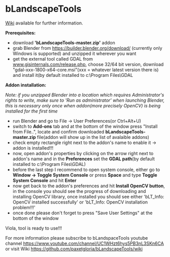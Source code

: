 bLandscapeTools
==========

[Wiki](https://github.com/paxetgloria/bLandscapeTools/wiki) available for further information.

**Prerequisites:**
- download **'bLandscapeTools-master.zip'** addon
- grab Blender from https://builder.blender.org/download/ (currently only Windows is supported) and unzipped it wherever you want
- get the external tool called GDAL from www.gisinternals.com/release.php, choose 32/64 bit version, download "gdal-xxx-1800-x64-core.msi"(xxx = whatever latest version there is) and install it(by default installed to c:\Program Files\GDAL


**Addon installation:**

*Note: if you unzipped Blender into a location which requires Administrator's rights to write, make sure to 'Run as administrator' when launching Blender, this is necessary only once when addon(more precisely OpenCV) is being installed for the first time*
- run Blender and go to File -> User Preferences(or Ctrl+Alt+U)
- switch to **Add-ons** tab and at the bottom of the window press "Install from File..", locate and confirm downloaded **bLandscapeTools-master.zip** file(addon will show up in the list of avalaible addons)
- check empty rectangle right next to the addon's name to enable it -> addon is installed!!!
- now, open addon's properties by clicking on the arrow right next to addon's name and in the **Preferences** set the **GDAL path**(by default installed to c:\Program Files\GDAL)
- before the last step I recommend to open system console, either go to **Window -> Toggle System Console** or  press **Space** and type **Toggle System Console** and hit **Enter**
- now get back to the addon's preferences and hit **Install OpenCV button**, in the console you should see the progress of downloading and installing OpenCV library, once installed you should see either 'bLT_Info: OpenCV installed successfully' or 'bLT_Info: OpenCV installation problem!!!'
- once done please don't forget to press "Save User Settings" at the bottom of the window 

Viola, tool is ready to use!!!

For more information please subscribe to bLandspaceTools youtube channel https://www.youtube.com/channel/UC1WHzt6hys5PB3nL3SKn6CA
or visit Wiki https://github.com/paxetgloria/bLandscapeTools/wiki
